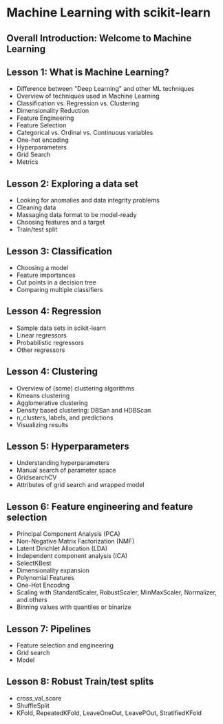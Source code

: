 
# Machine Learning with scikit-learn

## Overall Introduction: Welcome to Machine Learning



## Lesson 1: What is Machine Learning?

* Difference between "Deep Learning" and other ML techniques
* Overview of techniques used in Machine Learning
* Classification vs. Regression vs. Clustering
* Dimensionality Reduction
* Feature Engineering
* Feature Selection
* Categorical vs. Ordinal vs. Continuous variables
* One-hot encoding
* Hyperparameters
* Grid Search
* Metrics

## Lesson 2: Exploring a data set

* Looking for anomalies and data integrity problems
* Cleaning data
* Massaging data format to be model-ready
* Choosing features and a target
* Train/test split

## Lesson 3: Classification

* Choosing a model
* Feature importances
* Cut points in a decision tree
* Comparing multiple classifiers

## Lesson 4: Regression

* Sample data sets in scikit-learn
* Linear regressors
* Probabilistic regressors
* Other regressors

## Lesson 4: Clustering

* Overview of (some) clustering algorithms
* Kmeans clustering
* Agglomerative clustering
* Density based clustering: DBSan and HDBScan
* n_clusters, labels, and predictions
* Visualizing results

## Lesson 5: Hyperparameters

* Understanding hyperparameters
* Manual search of parameter space
* GridsearchCV
* Attributes of grid search and wrapped model

## Lesson 6: Feature engineering and feature selection

* Principal Component Analysis (PCA)
* Non-Negative Matrix Factorization (NMF)
* Latent Dirichlet Allocation (LDA)
* Independent component analysis (ICA)
* SelectKBest
* Dimensionality expansion
* Polynomial Features
* One-Hot Encoding
* Scaling with StandardScaler, RobustScaler, MinMaxScaler, Normalizer, and others
* Binning values with quantiles or binarize

## Lesson 7: Pipelines

* Feature selection and engineering
* Grid search
* Model

## Lesson 8: Robust Train/test splits 

* cross_val_score
* ShuffleSplit
* KFold, RepeatedKFold, LeaveOneOut, LeavePOut, StratifiedKFold

